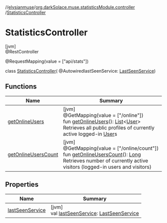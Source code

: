 //[elysianmuse](../../../index.md)/[org.darkSolace.muse.statisticsModule.controller](../index.md)
/[StatisticsController](index.md)

# StatisticsController

[jvm]\
@RestController

@RequestMapping(value = ["api/stats"])

class [StatisticsController](index.md)(
@AutowiredlastSeenService: [LastSeenService](../../org.darkSolace.muse.statisticsModule.service/-last-seen-service/index.md))

## Functions

| Name | Summary |
|---|---|
| [getOnlineUsers](get-online-users.md) | [jvm]<br>@GetMapping(value = ["/online"])<br>fun [getOnlineUsers](get-online-users.md)(): [List](https://kotlinlang.org/api/latest/jvm/stdlib/kotlin.collections/-list/index.html)&lt;[User](../../org.darkSolace.muse.userModule.model/-user/index.md)&gt;<br>Retrieves all public profiles of currently active logged-in [User](../../org.darkSolace.muse.userModule.model/-user/index.md)s |
| [getOnlineUsersCount](get-online-users-count.md) | [jvm]<br>@GetMapping(value = ["/online/count"])<br>fun [getOnlineUsersCount](get-online-users-count.md)(): [Long](https://kotlinlang.org/api/latest/jvm/stdlib/kotlin/-long/index.html)<br>Retrieves number of currently active visitors (logged-in users and visitors) |

## Properties

| Name | Summary |
|---|---|
| [lastSeenService](last-seen-service.md) | [jvm]<br>val [lastSeenService](last-seen-service.md): [LastSeenService](../../org.darkSolace.muse.statisticsModule.service/-last-seen-service/index.md) |
